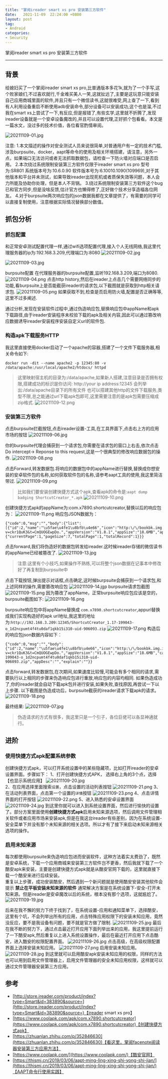 ```yaml
---
title: "掌阅ireader smart xs pro 安装第三方软件"
date:   2021-11-09  22:24:00 +0800
layout: post
tag:
- Android
categories:
- Security
---
```


掌阅ireader smart xs pro 安装第三方软件

------
## 背景
给媳妇买了一个掌阅ireader smart xs pro,比普通版本多花1k,就为了一个手写,这个败家娘们,不过喜欢就行,千金难买美人一笑,这就扯远了,主要是这玩意只能安装自己应用商城里面的软件,并且只有一个微信读书,这就很难受,网上查了一下,看到有人利用设备重启不断使用adb安装命令,部分设备可以安装成功,这个也是溜,不过我在smart xs上尝试了一下,有反应,但是报错了,有些玄学,这里就不折腾了,发现ireader设备就是一个安卓设备魔改的,并且可以设置代理,正好抓个包看看。本文是一篇水文，没过多的技术价值，各位看官酌情审阅。

![20211109-01.jpg](/images/20211109-01.jpg)

注意:
	1.本文描述的操作对安全测试人员来说很简单,对普通用户有一定的技术门槛,涉及burpsuite，docker，aapt等命令的使用及相关环境搭建，请注意，另外一点，如果端口无法访问或者无法抓取数据包，请检查一下防火墙对应端口是否启用。
	2.本次绕过系统限制安装第三方软件仅限于ireader smart xs pro 型号为:SR801 系统版本号为:10.6.0.90 软件版本号为:6.10010.1090(109969),对于其他版本和平台并未测试，如果导致ireader出现死机或者质保失效等问题，本人会力所能及协助你处理，但是本人不背锅。
	3.绕过系统限制安装第三方软件这个bug已和官方同步,但是没啥反馈,估计官方也懒得修了,正好做个技术分享造福各位网友。
	4.对于burpsuite两次响应包的json数据我都在文章提供了，有需要的同学可以直接复制使用，注意根据实际情况替换部分数值。

## 抓包分析
### 抓包配置
和正常安卓测试配置代理一样,通过wifi选项配置代理,接入个人无线网络,我这里代理服务器的ip为:192.168.3.209,代理端口为:8080
![20211109-02.jpg](/images/20211109-02.jpg)

![20211109-03.jpg](/images/20211109-03.jpg)

burpsuite配置
在代理服务器的burpsuite配置,监听192.168.3.209,端口为8080.
![20211109-04.png](/images/20211109-04.png)
点击http history,然后在ireader上点击几个需要网络同步的功能,看burpsuite上是否能截获ireader的请求包,以下截图就是获取到http相关请求包.
![20211109-05.png](/images/20211109-05.png)
如果获取不到,检查是否启用防火墙,配置是否正确等等,这里不过多阐述.

通过分析,发现在安装软件过程中,通过伪造响应包,替换响应包中appName和apk下载路径,由于ireader安装程序未校验下载的apk及相关内容,因此可以通过篡改响应数据诱导ireader安装程序安装自定义url的软件包.

### 构造apk下载服务HTTP
我这里直接使用docker启动了一个apache的容器,搭建了一个文件下载服务器,相关命令如下:
```
docker run -dit --name apache2 -p 12345:80 -v /data/apache:/usr/local/apache2/htdocs/ httpd
```
> 这里映射宿主机的目录为:/data/apache,如果新人搭建,注意目录是否拥有权限,搭建成功的标识是你访问: http://your ip address:12345 会列举出:/data/apache目录下的所有文件
也可以搭建其他http的文件下载服务,类型不限,总之能通过url下载apk包即可,这里需要注意的是apk包需要压缩成zip格式.
![20211109-12.png](/images/20211109-12.png)


### 安装第三方软件
点击burpsuite拦截按钮,点击ireader设置-工具,在工具界面下,点击右上方的应用市场的按钮
![20211109-06.jpg](/images/20211109-06.jpg)

你的burpsuite代理会捕获到一个请求包,你需要在请求包的窗口上右击,依次点击Do intercept-> Reponse to this request,这是一个很典型的修改响应数据包的操作.
![20211109-08.png](/images/20211109-08.png)

点击Forward,转发数据包.将响应的数据包中的appName进行替换,替换成你想安装的安卓软件包的名称,如何获取软件包的名称,请参考aapt工具的使用,我这里简洁带过.
![20211109-09.png](/images/20211109-09.png)

> 比如我们要安装创建快捷方式这个apk,查看apk的命令是:``` aapt dump badging ShortcutCreator_*.apk ```
![20211109-10.png](/images/20211109-10.png)

创建快捷方式apk的appName为:com.x7890.shortcutcreator,替换以后的响应包为：
![20211109-11.png](/images/20211109-11.png)
响应包JSON数据为：
```
{"code":0,"msg":"","body":{"list":[{"id":2,"name":"\u5fae\u4fe1\u8bfb\u4e66","icon":"http:\/\/bookbk.img.ireader.com\/idc_1\/m_1,w_300,h_400\/75013979\/group61\/M00\/EE\/E0\/CmQUOGEwpDqEX51AAAAAAAeM1VA414608802.png?v=ckr1QuK3&t=CmQUOGEwpDo.","appVersion":"V1.8.1","appSize":"18.6MB","appName":"com.x7890.shortcutcreator","appDesc":""}],"page":{"currentPage":1,"pageSize":7,"totalPage":1,"totalRecord":1}}}
```

点击forward,我们将伪造好的数据包转发给ireader.这时候ireader存储的微信读书的appName已经被篡改了.
![20211109-13.jpg](/images/20211109-13.jpg)

> 注意:这里有个小技巧,如果操作不熟练,可以将整个json数据在记事本中修改好了再复制到burpsuite中

点击下载按钮,弹出提示对话框,点击确定,这时候burpsuite会捕获到一个请求包,和上述同样的操作,需要篡改响应包
![20211109-14.jgp](/images/20211109-14.jpg)
burpsuite请求包截图
![20211109-15.png](/images/20211109-15.png)
因为篡改了appName，正常burpsuite响应包应该是空的，burpsuite截图如下:
![20211109-16.png](/images/20211109-16.png)

burpsuite响应包中将appName替换成 ```com.x7890.shortcutcreator```,appurl替换成我们实现构造好的apk url地址,我这里的地址为:```http://192.168.3.209:12345/ShortcutCreator_1.17-199043-o_1d2ncpumt4f4tu0daf1qkb15i310-uid-906093.zip``` 
![20211109-17.png](/images/20211109-17.png)
构造后的响应包json数据内容如下：	
```
{"code":0,"msg":"","body":{"id":2,"name":"\u5fae\u4fe1\u8bfb\u4e66","icon":"http:\/\/bookbk.img.ireader.com\/idc_1\/m_1,w_300,h_400\/75013979\/group61\/M00\/EE\/E0\/CmQUOGEwpDqEX51AAAAAAAeM1VA414608802.png?v=ckr1QuK3&t=CmQUOGEwpDo.","appVersion":"V1.8.1","appSize":"18.6MB","categoryId":2,"appName":"com.x7890.shortcutcreator","appUrl":"http://192.168.3.209:12345/ShortcutCreator_1.17-199043-o_1d2ncpumt4f4tu0daf1qkb15i310-uid-906093.zip","appDesc":"","explain":""}}

```
点击forward,转发数据包,在次期间,如果速度比较慢,可能会有多个相同的请求,需要执行以上相同的步骤来伪造响应包进行重放,响应包的内容均相同.
如果伪造成功了,你的ireader就会自动下载apk包并进行安装,如果失败,查找原因,再尝试一下以上步骤.
以下截图是伪造成功后，burpsuite截获的ireader请求下载apk的请求。
![20211109-18.png](/images/20211109-18.png)

最终结果:
![20211109-07.jpg](/images/20211109-07.jpg)

> 伪造请求的方式有很多，我这里只是一个引子，各位巨佬可以各显神通就行。
## 进阶
### 使用快捷方式apk配置系统参数
创建快捷方式apk，可以打开系统设置中的某些隐藏项，比如打开ireader的安卓设置界面。步骤如下：
1、打开创建快捷方式APK， 选择右上角的3个点，选择【也显示系统应用】
![20211109-20.jpg](/images/20211109-20.jpg)		
2、在应用选择里面搜索``设置``，点击设置的活动列表按钮
![20211109-21.png](/images/20211109-21.png)
3、在活动列表界面，点击第一个设置的```详情```按钮
![20211109-23.png](/images/20211109-23.png)
4、点击详情界面的打开按钮
![20211109-22.png](/images/20211109-22.png)
5、进入熟悉的安卓设置界面
![20211109-24.jpg](/images/20211109-24.jpg)
到这里你就可以进入到系统设置界面，然后进行愉快的设置了。部分方案里面使用**创建快捷方式apk**启用未知来源选项，然后调用文件管理相关软件或者应用市场来安装apk,但是在我这台ireader有些差别，因为在系统设置-安全菜单下并没有那个未知来源的相关选项。所以才有了接下来启动未知来源相关选项的操作。

### 启用未知来源
每次都使用burpsuite来伪造响应包进而安装软件，这种方法着实太费劲了，既然是安卓系统，下载一个应用商城来安装第三方软件岂不更香，然后我就下载了一个酷安apk来安装，主要是创建快捷方式apk就是从酷安官网下载的，这里就直接下载一个酷安来进行后续安装。			
重复以上步骤，成功安装酷安，然后遇到一个新问题就是使用酷安安装其他软件会提示 **禁止在平板安装未知来源的软件** 通常解决方案是在系统设置下-安全-打开未知来源。但是ireader是安卓魔改以后的系统，根本没有那个选项，这就尴尬了。
![20211109-19.jpg](/images/20211109-19.jpg)

后来在我不懈的努力下终于找到了，在系统设置-应用和通知菜单下，选择酷安，这里有个坑，不会列举出所有的应用，点击特殊应用权限下的安装未知应用，竟然没反应，要不是我设备有问题，要不就是官方做了限制.
![20211109-25.jpg](/images/20211109-25.jpg)
最后在我不断的努力下，通过点击最近打开应用下面列举出来的应用，我这里提前运行了一下酷安apk,然后重复以上进入系统设置操作，最后在最近打开应用下点击酷安，进入酷安的权限配置界面。
![20211109-26.jpg](/images/20211109-26.jpg)
点击高级，在高级权限配置界面上选择安装未知应用。
![20211109-27.png](/images/20211109-27.png)
启用安装未知应用。
![20211109-28.jpg](/images/20211109-28.jpg)
到这里就可以启用酷安apk安装未知应用的权限，同样的方法也可以用到启用文件管理器上，启用文件管理器的安全未知应用权限，这样就可以通过文件管理器安装第三方应用。

## 参考
- [http://store.ireader.com/product/index?type=Smart&id=383890&source=](http://store.ireader.com/product/index?type=Smart&id=383890&source=)【ireader smart xs pro】
- [https://www.coolapk.com/apk/com.x7890.shortcutcreator](https://www.coolapk.com/apk/com.x7890.shortcutcreator)【创建快捷方式apk】
- [https://zhuanlan.zhihu.com/p/352846630](https://zhuanlan.zhihu.com/p/352846630)【看这里，掌阅facenote阅读器安装第三方应用方法】
- [https://www.coolapk.com/](https://www.coolapk.com/)【酷安官网】
- [https://thismj.cn/2019/03/06/aapt-ming-ling-xing-shi-yong-shi-jian/](https://thismj.cn/2019/03/06/aapt-ming-ling-xing-shi-yong-shi-jian/)【AAPT命令行使用实践】